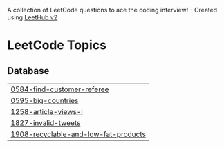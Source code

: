 A collection of LeetCode questions to ace the coding interview! - Created using [LeetHub v2](https://github.com/arunbhardwaj/LeetHub-2.0)
<!---LeetCode Topics Start-->
# LeetCode Topics
## Database
|  |
| ------- |
| [0584-find-customer-referee](https://github.com/masudnh/leetcode_sql50/tree/master/0584-find-customer-referee) |
| [0595-big-countries](https://github.com/masudnh/leetcode_sql50/tree/master/0595-big-countries) |
| [1258-article-views-i](https://github.com/masudnh/leetcode_sql50/tree/master/1258-article-views-i) |
| [1827-invalid-tweets](https://github.com/masudnh/leetcode_sql50/tree/master/1827-invalid-tweets) |
| [1908-recyclable-and-low-fat-products](https://github.com/masudnh/leetcode_sql50/tree/master/1908-recyclable-and-low-fat-products) |
<!---LeetCode Topics End-->